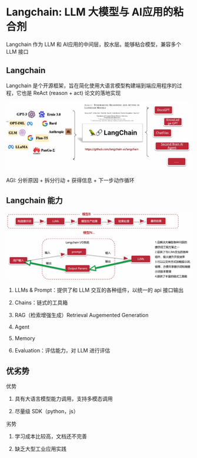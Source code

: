 # Langchain: LLM 大模型与 AI应用的粘合剂

Langchain 作为 LLM 和 AI应用的中间层，胶水层。能够粘合模型，兼容多个 LLM 接口

## Langchain

Langchain 是个开源框架，旨在简化使用大语言模型构建端到端应用程序的过程，它也是 ReAct (reason + act) 论文的落地实现

![alt text](../../images/langchainjs.png)

AGI: 分析原因 + 拆分行动 + 获得信息 + 下一步动作循环

## Langchain 能力

![alt text](../../images/langchainnengli.png)

1. LLMs & Prompt：提供了和 LLM 交互的各种组件，以统一的 api 接口输出

2. Chains：链式的工具箱

3. RAG（检索增强生成）Retrieval Augemented Generation

4. Agent

5. Memory

6. Evaluation：评估能力，对 LLM 进行评估

## 优劣势

优势

1. 具有大语言模型能力调用，支持多模态调用

2. 尽量级 SDK（python，js）

劣势

1. 学习成本比较高，文档还不完善

2. 缺乏大型工业应用实践


